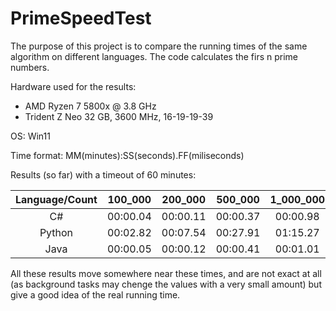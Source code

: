 # PrimeSpeedTest

The purpose of this project is to compare the running times of the same algorithm on different languages. The code calculates the firs n prime numbers.

Hardware used for the results:
 - AMD Ryzen 7 5800x @ 3.8 GHz
 - Trident Z Neo 32 GB, 3600 MHz, 16-19-19-39

OS: Win11

Time format: MM(minutes):SS(seconds).FF(miliseconds)

Results (so far) with a timeout of 60 minutes:

Language/Count | 100_000  | 200_000  | 500_000  | 1_000_000  | 2_000_000  | 5_000_000  | 10_000_000  | 20_000_000  | 50_000_000  | 100_000_000 | 200_000_000 | 1 hour
:-------:|:--------:|:--------:|:--------:|:----------:|:----------:|:----------:|:-----------:|:-----------:|:-----------:|:-----------:|:-----------:|:-----------:
C#       |00:00.04  |00:00.11  |00:00.37  |00:00.98    |00:02.60    |00:09.65    |00:26.17     |01:11.06     |04:27.53     |12:12.13     |33:27.67     |298_568_448
Python   |00:02.82  |00:07.54  |00:27.91  |01:15.27    |03:23.32    |-           |-            |-            |-            |-            |-            |-
Java     |00:00.05  |00:00.12  |00:00.41  |00:01.01    |00:02.72    |00:09.94    |00:26.77     |01:12.40     |04:31.81     |-            |-            |-

All these results move somewhere near these times, and are not exact at all (as background tasks may chenge the values with a very small amount) but give a good idea of the real running time.
